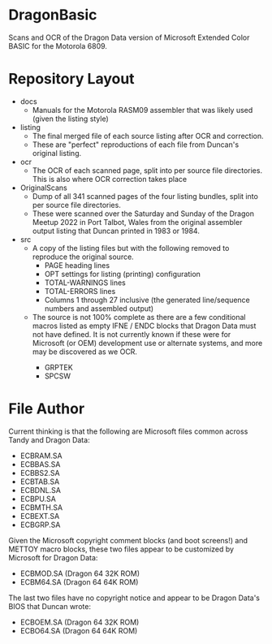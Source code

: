 # DragonBasic
Scans and OCR of the Dragon Data version of Microsoft Extended Color BASIC for the Motorola 6809.

# Repository Layout
- docs
  - Manuals for the Motorola RASM09 assembler that was likely used (given the listing style)
- listing
  - The final merged file of each source listing after OCR and correction.
  - These are "perfect" reproductions of each file from Duncan's original listing.
- ocr
  - The OCR of each scanned page, split into per source file directories. This is also where OCR correction takes place
- OriginalScans
  - Dump of all 341 scanned pages of the four listing bundles, split into per source file directories.
  - These were scanned over the Saturday and Sunday of the Dragon Meetup 2022 in Port Talbot, Wales from the original assembler output listing that Duncan printed in 1983 or 1984.
- src
  - A copy of the listing files but with the following removed to reproduce the original source.
    - PAGE heading lines
    - OPT settings for listing (printing) configuration
    - TOTAL-WARNINGS lines
    - TOTAL-ERRORS lines
    - Columns 1 through 27 inclusive (the generated line/sequence numbers and assembled output)
  - The source is not 100% complete as there are a few conditional macros listed as empty IFNE <DEFINE> / ENDC blocks that Dragon Data must not have defined. It is not currently known if these were for Microsoft (or OEM) development use or alternate systems, and more may be discovered as we OCR.
    -  GRPTEK
    -  SPCSW

# File Author
Current thinking is that the following are Microsoft files common across Tandy and Dragon Data:
- ECBRAM.SA
- ECBBAS.SA
- ECBBS2.SA
- ECBTAB.SA
- ECBDNL.SA
- ECBPU.SA
- ECBMTH.SA
- ECBEXT.SA
- ECBGRP.SA
  
Given the Microsoft copyright comment blocks (and boot screens!) and METTOY macro blocks, these two files appear to be customized by Microsoft for Dragon Data:
- ECBMOD.SA (Dragon 64 32K ROM)
- ECBM64.SA (Dragon 64 64K ROM)
  
The last two files have no copyright notice and appear to be Dragon Data's BIOS that Duncan wrote:
- ECBOEM.SA (Dragon 64 32K ROM)
- ECBO64.SA (Dragon 64 64K ROM)
  
